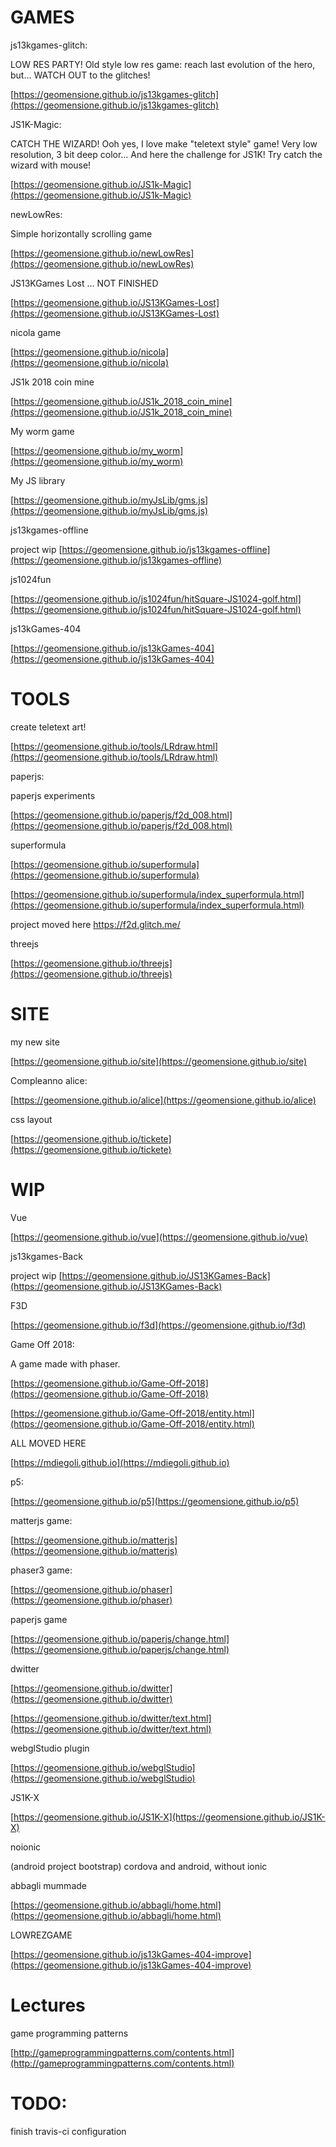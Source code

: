 GAMES
=====

js13kgames-glitch: 

LOW RES PARTY! Old style low res game: reach last evolution of the hero, but... WATCH OUT to the glitches!

[https://geomensione.github.io/js13kgames-glitch](https://geomensione.github.io/js13kgames-glitch)

JS1K-Magic:

CATCH THE WIZARD! Ooh yes, I love make "teletext style" game! Very low resolution, 3 bit deep color... And here the challenge for JS1K! Try catch the wizard with mouse!

[https://geomensione.github.io/JS1k-Magic](https://geomensione.github.io/JS1k-Magic)

newLowRes:

Simple horizontally scrolling game

[https://geomensione.github.io/newLowRes](https://geomensione.github.io/newLowRes)

JS13KGames Lost ... NOT FINISHED

[https://geomensione.github.io/JS13KGames-Lost](https://geomensione.github.io/JS13KGames-Lost)

nicola game

[https://geomensione.github.io/nicola](https://geomensione.github.io/nicola)

JS1k 2018 coin mine

[https://geomensione.github.io/JS1k_2018_coin_mine](https://geomensione.github.io/JS1k_2018_coin_mine)

My worm game

[https://geomensione.github.io/my_worm](https://geomensione.github.io/my_worm)

My JS library

[https://geomensione.github.io/myJsLib/gms.js](https://geomensione.github.io/myJsLib/gms.js)

js13kgames-offline

project wip [https://geomensione.github.io/js13kgames-offline](https://geomensione.github.io/js13kgames-offline)

js1024fun

[https://geomensione.github.io/js1024fun/hitSquare-JS1024-golf.html](https://geomensione.github.io/js1024fun/hitSquare-JS1024-golf.html)

js13kGames-404

[https://geomensione.github.io/js13kGames-404](https://geomensione.github.io/js13kGames-404)

TOOLS
=====

create teletext art!

[https://geomensione.github.io/tools/LRdraw.html](https://geomensione.github.io/tools/LRdraw.html)

paperjs:

paperjs experiments

[https://geomensione.github.io/paperjs/f2d_008.html](https://geomensione.github.io/paperjs/f2d_008.html)

superformula

[https://geomensione.github.io/superformula](https://geomensione.github.io/superformula)

[https://geomensione.github.io/superformula/index_superformula.html](https://geomensione.github.io/superformula/index_superformula.html)

project moved here https://f2d.glitch.me/

threejs

[https://geomensione.github.io/threejs](https://geomensione.github.io/threejs)

SITE
====

my new site

[https://geomensione.github.io/site](https://geomensione.github.io/site)

Compleanno alice:

[https://geomensione.github.io/alice](https://geomensione.github.io/alice)

css layout

[https://geomensione.github.io/tickete](https://geomensione.github.io/tickete)

WIP
===

Vue

[https://geomensione.github.io/vue](https://geomensione.github.io/vue)

js13kgames-Back

project wip [https://geomensione.github.io/JS13KGames-Back](https://geomensione.github.io/JS13KGames-Back)

F3D

[https://geomensione.github.io/f3d](https://geomensione.github.io/f3d)

Game Off 2018:

A game made with phaser.

[https://geomensione.github.io/Game-Off-2018](https://geomensione.github.io/Game-Off-2018)

[https://geomensione.github.io/Game-Off-2018/entity.html](https://geomensione.github.io/Game-Off-2018/entity.html)

ALL MOVED HERE

[https://mdiegoli.github.io](https://mdiegoli.github.io)

p5:

[https://geomensione.github.io/p5](https://geomensione.github.io/p5)

matterjs game:

[https://geomensione.github.io/matterjs](https://geomensione.github.io/matterjs)

phaser3 game:

[https://geomensione.github.io/phaser](https://geomensione.github.io/phaser)

paperjs game

[https://geomensione.github.io/paperjs/change.html](https://geomensione.github.io/paperjs/change.html)

dwitter

[https://geomensione.github.io/dwitter](https://geomensione.github.io/dwitter)

[https://geomensione.github.io/dwitter/text.html](https://geomensione.github.io/dwitter/text.html)

webglStudio plugin

[https://geomensione.github.io/webglStudio](https://geomensione.github.io/webglStudio)

JS1K-X

[https://geomensione.github.io/JS1K-X](https://geomensione.github.io/JS1K-X)

noionic

(android project bootstrap) cordova and android, without ionic

abbagli mummade

[https://geomensione.github.io/abbagli/home.html](https://geomensione.github.io/abbagli/home.html)

LOWREZGAME

[https://geomensione.github.io/js13kGames-404-improve](https://geomensione.github.io/js13kGames-404-improve)


Lectures
========

game programming patterns

[http://gameprogrammingpatterns.com/contents.html](http://gameprogrammingpatterns.com/contents.html)

TODO:
=====

  finish travis-ci configuration
